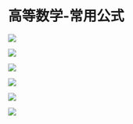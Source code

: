 # 高等数学-常用公式
![](http://image.aayu.today/2022/03/05/e8f45bd5ba680.jpg)

![](http://image.aayu.today/2022/03/12/f4c3e2d6045a0.jpg)

![](http://image.aayu.today/2022/03/12/186c8c62e410f.jpg)

![](http://image.aayu.today/2022/03/12/60421e57c4f60.jpg)

![](http://image.aayu.today/2022/03/12/aa7d9101fe782.jpg)

![](http://image.aayu.today/2022/03/12/52bbf53b0c6ea.jpg)
